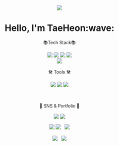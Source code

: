 
<!--
**KTH1007/KTH1007** is a ✨ _special_ ✨ repository because its `README.md` (this file) appears on your GitHub profile.

Here are some ideas to get you started:

- 🔭 I’m currently working on ...
- 🌱 I’m currently learning ...
- 👯 I’m looking to collaborate on ...
- 🤔 I’m looking for help with ...
- 💬 Ask me about ...
- 📫 How to reach me: ...
- 😄 Pronouns: ...
- ⚡ Fun fact: ...
-->
<div align="center">
  <img src="https://capsule-render.vercel.app/api?type=Rounded&color=auto&height=250&section=header&text=WELCOME&fontSize=80">
</div>

<div align=center><h1>Hello, I'm TaeHeon:wave:</h1></div>

<div align="center">
 📚Tech Stack📚<br><br>
 <img src="https://img.shields.io/badge/Java-007396?style=flat-square&logo=Java&logoColor=white" />
<img src="https://img.shields.io/badge/HTML5-E34F26?style=flat-square&logo=HTML5&logoColor=white" />
<img src="https://img.shields.io/badge/CSS3-1572B6?style=flat-square&logo=CSS3&logoColor=white" />
<img src="https://img.shields.io/badge/Spring Boot-6DB33F?style=flat-square&logo=springboot&logoColor=white"><br>
<img src="https://img.shields.io/badge/MySQL-4479A1?style=flat-square&logo=mysql&logoColor=white">
 <br><br>
 🛠 Tools 🛠<br><br>
 <img src="https://img.shields.io/badge/GitHub-181717?style=flat-square&logo=github&logoColor=white">
<img src="https://img.shields.io/badge/IntelliJ IDEA-000000?style=flat-square&logo=intellijidea&logoColor=white">	
 <img src="https://img.shields.io/badge/Eclipse IDE-2C2255?style=flat-square&logo=eclipseide&logoColor=white">
 
 <br><br>
 :art: SNS & Portfolio :art:<br><br>
<a href="https://velog.io/@kth1007"><img src="https://img.shields.io/badge/Velog-20C997?style=flat-square&logo=velog&logoColor=white&link=https://velog.io/@kth1007"/></a>
 <a href="mailto:rlaxogjs2684@gmail.com"><img src="https://img.shields.io/badge/rlaxogjs2684@gmail.com-EA4335?style=flat-square&logo=gmail&logoColor=white&link=mailto:rlaxogjs2684@gmail.com"/></a>
</div>

<div align=center>
  <img src="http://mazassumnida.wtf/api/v2/generate_badge?boj=rlaxogjs5656&https://solved.ac/rlaxogjs5656"/>
  <img src="(http://mazassumnida.wtf/api/v2/generate_badge?boj=rlaxogjs5656&https://solved.ac/rlaxogjs5656/">  &nbsp;
  <img src="http://mazandi.herokuapp.com/api?handle=rlaxogjs5656&theme=warm"/>
  <br><br>
  <img src="https://github-readme-stats.vercel.app/api?username=KTH1007&show_icons=true">  &nbsp;
  <img src="https://github-readme-stats.vercel.app/api/top-langs/?username=KTH1007&layout=compact">
</div>
